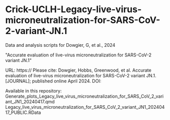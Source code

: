 # Crick-UCLH-Legacy-live-virus-microneutralization-for-SARS-CoV-2-variant-JN.1

Data and analysis scripts for Dowgier, G, et al., 2024

"Accurate evaluation of live-virus microneutralization for SARS-CoV-2 variant JN.1"

URL: https://
Please cite: Dowgier, Hobbs, Greenwood, et al. Accurate evaluation of live-virus microneutralization for SARS-CoV-2 variant JN.1. [JOURNAL]; published online April 2024. DOI:

Available in this repository: 
Generate_plots_Legacy_live_virus_microneutralization_for_SARS_CoV_2_variant_JN1_20240417.qmd 
Legacy_live_virus_microneutralization_for_SARS_CoV_2_variant_JN1_20240417_PUBLIC.RData
